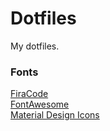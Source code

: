# Dotfiles
My dotfiles.

### Fonts

[FiraCode](https://github.com/tonsky/FiraCode)\
[FontAwesome](https://fontawesome.com/)\
[Material Design Icons](https://github.com/google/material-design-icons/tree/master/iconfont)
